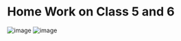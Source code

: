 # Home Work on Class 5 and 6


![image](https://github.com/icanfixu/Home_Work_on_Class_5_and_6_InfluxDev/assets/117638637/fbdaf78a-6b94-4d10-a2fd-77e2d60bdfe3)
![image](https://github.com/icanfixu/Home_Work_on_Class_5_and_6_InfluxDev/assets/117638637/42828f6b-5124-4b41-a951-32a19a71bb51)

